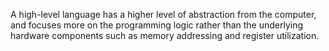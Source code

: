 A high-level language has a higher level of abstraction from the computer, and focuses more on the programming logic rather than the underlying hardware components such as memory addressing and register utilization.
